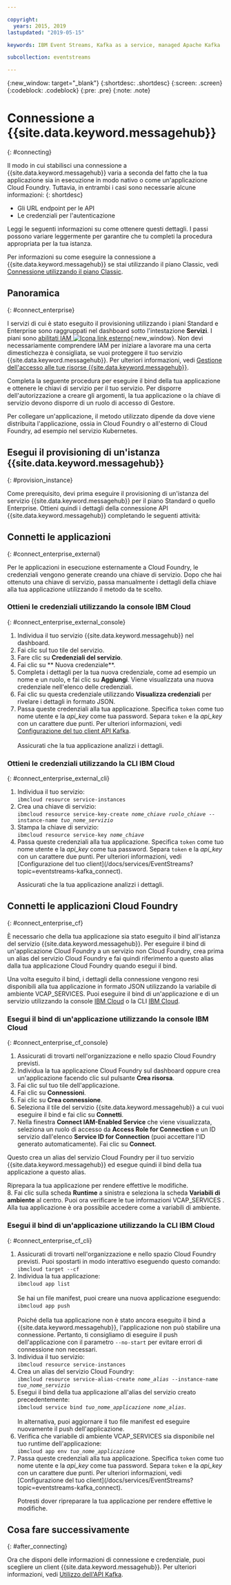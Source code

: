 ```yaml
---

copyright:
  years: 2015, 2019
lastupdated: "2019-05-15"

keywords: IBM Event Streams, Kafka as a service, managed Apache Kafka

subcollection: eventstreams

---
```


{:new_window: target="_blank"}
{:shortdesc: .shortdesc}
{:screen: .screen}
{:codeblock: .codeblock}
{:pre: .pre}
{:note: .note}


# Connessione a {{site.data.keyword.messagehub}}
{: #connecting}

Il modo in cui stabilisci una connessione a {{site.data.keyword.messagehub}} varia a seconda del fatto che la tua applicazione sia in esecuzione in modo nativo o come un'applicazione Cloud Foundry. Tuttavia, in entrambi i casi sono necessarie alcune informazioni: 
{: shortdesc}

* Gli URL endpoint per le API
* Le credenziali per l'autenticazione

Leggi le seguenti informazioni su come ottenere questi dettagli. I passi possono variare leggermente per garantire che tu completi la procedura appropriata per la tua istanza.

Per informazioni su come eseguire la connessione a {{site.data.keyword.messagehub}} se stai utilizzando il piano Classic, vedi [Connessione utilizzando il piano Classic](/docs/services/EventStreams?topic=eventstreams-connecting_classic).


## Panoramica
{: #connect_enterprise}

I servizi di cui è stato eseguito il provisioning utilizzando i piani Standard e Enterprise sono raggruppati nel dashboard sotto l'intestazione **Servizi**. I piani sono [abilitati IAM ![Icona link esterno](../../icons/launch-glyph.svg "Icona link esterno")](/docs/iam?topic=iam-getstarted#getstarted){:new_window}. Non devi necessariamente comprendere IAM per iniziare a lavorare ma una certa dimestichezza è consigliata, se vuoi proteggere il tuo servizio {{site.data.keyword.messagehub}}. Per ulteriori informazioni, vedi
[Gestione dell'accesso alle tue risorse {{site.data.keyword.messagehub}}](/docs/services/EventStreams?topic=eventstreams-security).

Completa la seguente procedura per eseguire il bind della tua applicazione e ottenere le chiavi di servizio per il tuo servizio. Per disporre dell'autorizzazione a creare gli argomenti, la tua applicazione o la chiave di servizio devono disporre di un ruolo di accesso di Gestore.

Per collegare un'applicazione, il metodo utilizzato dipende da dove viene distribuita l'applicazione, ossia in Cloud Foundry o all'esterno di Cloud Foundry, ad esempio nel servizio Kubernetes.

## Esegui il provisioning di un'istanza {{site.data.keyword.messagehub}}
{: #provision_instance}

Come prerequisito, devi prima eseguire il provisioning di un'istanza del servizio {{site.data.keyword.messagehub}} per il piano Standard o quello Enterprise. Ottieni quindi i dettagli della connessione API {{site.data.keyword.messagehub}} completando le seguenti attività:

## Connetti le applicazioni 
{: #connect_enterprise_external}

Per le applicazioni in esecuzione esternamente a Cloud Foundry, le credenziali vengono generate creando una chiave di servizio. Dopo che hai ottenuto una chiave di servizio, passa manualmente i dettagli della chiave alla tua applicazione utilizzando il metodo da te scelto.

### Ottieni le credenziali utilizzando la console IBM Cloud
{: #connect_enterprise_external_console}

1. Individua il tuo servizio {{site.data.keyword.messagehub}} nel dashboard.
2. Fai clic sul tuo tile del servizio.
3. Fare clic su **Credenziali del servizio**.
4. Fai clic su ** Nuova credenziale**. 
5. Completa i dettagli per la tua nuova credenziale, come ad esempio un nome e un ruolo, e fai clic su **Aggiungi**. Viene visualizzata una nuova credenziale nell'elenco delle credenziali.
6. Fai clic su questa credenziale utilizzando **Visualizza credenziali** per rivelare i dettagli in formato JSON.
7. Passa queste credenziali alla tua applicazione. Specifica <code>token</code> come tuo nome utente e la <var class="keyword varname">api_key</var> come tua password. Separa <code>token</code> e la <var class="keyword varname">api_key</var> con un carattere due punti. Per ulteriori informazioni, vedi [Configurazione del tuo client API Kafka](/docs/services/EventStreams?topic=eventstreams-kafka_using#kafka_api_client).
   <br/><br/>Assicurati che la tua applicazione analizzi i dettagli.

### Ottieni le credenziali utilizzando la CLI IBM Cloud
{: #connect_enterprise_external_cli}

<ol>
<li>Individua il tuo servizio:<br/>
<code>ibmcloud resource service-instances</code></li>
<li>Crea una chiave di servizio:<br/>
<code>ibmcloud resource service-key-create <var class="keyword varname">nome_chiave</var> <var class="keyword varname">ruolo_chiave</var> --instance-name <var class="keyword varname">tuo_nome_servizio</var></code></li>
<li>Stampa la chiave di servizio:<br/>
<code>ibmcloud resource service-key <var class="keyword varname">nome_chiave</var></code></li>
<li>Passa queste credenziali alla tua applicazione. Specifica <code>token</code> come tuo nome utente e la <var class="keyword varname">api_key</var> come tua password. Separa <code>token</code> e la <var class="keyword varname">api_key</var> con un carattere due punti. Per ulteriori informazioni, vedi [Configurazione del tuo client](/docs/services/EventStreams?topic=eventstreams-kafka_connect).
<p>Assicurati che la tua applicazione analizzi i dettagli.</p></li>
</ol>

## Connetti le applicazioni Cloud Foundry
{: #connect_enterprise_cf}

È necessario che della tua applicazione sia stato eseguito il bind all'istanza del servizio {{site.data.keyword.messagehub}}. Per eseguire il bind di un'applicazione Cloud Foundry a un servizio non Cloud Foundry, crea prima un alias del servizio Cloud Foundry e fai quindi riferimento a questo alias dalla tua applicazione Cloud Foundry quando esegui il bind. 

Una volta eseguito il bind, i dettagli della connessione vengono resi disponibili alla tua applicazione in formato JSON utilizzando la variabile di ambiente VCAP_SERVICES. Puoi eseguire il bind di un'applicazione e di un servizio utilizzando la console [IBM Cloud](/docs/services/EventStreams?topic=eventstreams-connecting#connect_enterprise_cf_console) o la CLI [IBM Cloud](/docs/services/EventStreams?topic=eventstreams-connecting#connect_enterprise_cf_cli).

### Esegui il bind di un'applicazione utilizzando la console IBM Cloud
{: #connect_enterprise_cf_console}

1. Assicurati di trovarti nell'organizzazione e nello spazio Cloud Foundry previsti.
2. Individua la tua applicazione Cloud Foundry sul dashboard oppure crea un'applicazione facendo clic sul pulsante **Crea risorsa**.
3. Fai clic sul tuo tile dell'applicazione.
4. Fai clic su **Connessioni**.
5. Fai clic su **Crea connessione**.
6. Seleziona il tile del servizio {{site.data.keyword.messagehub}} a cui vuoi eseguire il bind e fai clic su **Connetti**. 
7. Nella finestra **Connect IAM-Enabled Service** che viene visualizzata, seleziona un ruolo di accesso da **Access Role for Connection** e un ID servizio dall'elenco **Service ID for Connection** (puoi accettare l'ID generato automaticamente). Fai clic su **Connect**. 

  Questo crea un alias del servizio Cloud Foundry per il tuo servizio {{site.data.keyword.messagehub}} ed esegue quindi il bind della tua applicazione a questo alias. 

  Riprepara la tua applicazione per rendere effettive le modifiche.<br/>
8. Fai clic sulla scheda **Runtime** a sinistra e seleziona la scheda **Variabili di ambiente** al centro. Puoi ora verificare le tue informazioni VCAP_SERVICES . Alla tua applicazione è ora possibile accedere come a variabili di ambiente. 
 

### Esegui il bind di un'applicazione utilizzando la CLI IBM Cloud
{: #connect_enterprise_cf_cli}

<ol>
<li>Assicurati di trovarti nell'organizzazione e nello spazio Cloud Foundry previsti. Puoi spostarti in modo interattivo eseguendo questo comando:<br/>
 <code>ibmcloud target --cf</code></li>
<li>Individua la tua applicazione:</br>
<code>ibmcloud app list</code><br/>
<br/>
Se hai un file manifest, puoi creare una nuova applicazione eseguendo:<br/>
<code>ibmcloud app push</code><br/>
<br/>
Poiché della tua applicazione non è stato ancora eseguito il bind a {{site.data.keyword.messagehub}}, l'applicazione non può stabilire una connessione. Pertanto, ti consigliamo di eseguire il push dell'applicazione con il parametro <code>--no-start</code> per evitare errori di connessione non necessari.</li>
<li>Individua il tuo servizio:</br>
<code>ibmcloud resource service-instances</code></li>
<li>Crea un alias del servizio Cloud Foundry:<br/>
<code>ibmcloud resource service-alias-create <var class="keyword varname">nome_alias</var> --instance-name <var class="keyword varname">tuo_nome_servizio</var></code></li>
<li>Esegui il bind della tua applicazione all'alias del servizio creato precedentemente:<br/>
<code>ibmcloud service bind <var class="keyword varname">tuo_nome_applicazione</var> <var class="keyword varname">nome_alias</var></code>.<br/>
<br/>
In alternativa, puoi aggiornare il tuo file manifest ed eseguire nuovamente il push dell'applicazione.</li>
<li>Verifica che variabile di ambiente VCAP_SERVICES sia disponibile nel tuo runtime dell'applicazione:<br/>
<code>ibmcloud app env <var class="keyword varname">tuo_nome_applicazione</var></code></li>
<li>Passa queste credenziali alla tua applicazione. Specifica <code>token</code> come tuo nome utente e la <var class="keyword varname">api_key</var> come tua password. Separa <code>token</code> e la <var class="keyword varname">api_key</var> con un carattere due punti. Per ulteriori informazioni, vedi [Configurazione del tuo client](/docs/services/EventStreams?topic=eventstreams-kafka_connect). 
<p>Potresti dover ripreparare la tua applicazione per rendere effettive le modifiche.</p></li>
</ol>


## Cosa fare successivamente
{: #after_connecting}

Ora che disponi delle informazioni di connessione e credenziale, puoi scegliere un client {{site.data.keyword.messagehub}}. Per ulteriori informazioni, vedi [Utilizzo dell'API Kafka](/docs/services/EventStreams?topic=eventstreams-kafka_using).

<!--
Charlie said:

"Add some info describing how to take the information made available from above e.g. like the info in the Connecting a client to the Kafka API section of the alpha docs on stage 1? https://test.cloud.ibm.com/docs/services/EventStreams?topic=eventstreams-alpha_about#alpha_about"
-->







 















